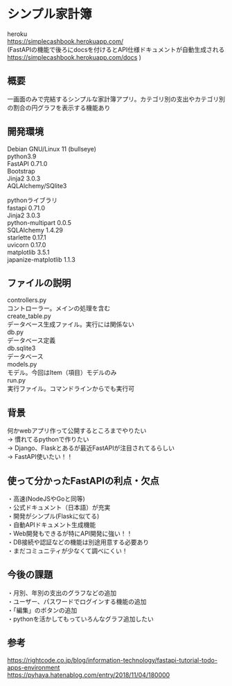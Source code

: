 # シンプル家計簿 #
heroku  
https://simplecashbook.herokuapp.com/  
(FastAPIの機能で後ろにdocsを付けるとAPI仕様ドキュメントが自動生成される https://simplecashbook.herokuapp.com/docs )

## 概要 ##
一画面のみで完結するシンプルな家計簿アプリ。カテゴリ別の支出やカテゴリ別の割合の円グラフを表示する機能あり

## 開発環境 ##   
Debian GNU/Linux 11 (bullseye)  
python3.9  
FastAPI 0.71.0  
Bootstrap   
Jinja2 3.0.3  
AQLAlchemy/SQlite3  

pythonライブラリ  
fastapi           0.71.0  
Jinja2            3.0.3  
python-multipart  0.0.5  
SQLAlchemy        1.4.29  
starlette         0.17.1  
uvicorn           0.17.0  
matplotlib          3.5.1  
japanize-matplotlib 1.1.3  

## ファイルの説明 ##
controllers.py  
コントローラー。メインの処理を含む  
create_table.py  
データベース生成ファイル。実行には関係ない  
db.py  
データベース定義  
db.sqlite3  
データベース  
models.py  
モデル。今回はItem（項目）モデルのみ  
run.py  
実行ファイル。コマンドラインからでも実行可  

## 背景 ##
何かwebアプリ作って公開するところまでやりたい  
→ 慣れてるpythonで作りたい  
→ Django、Flaskとあるが最近FastAPIが注目されてるらしい  
→ FastAPI使いたい！！  

## 使って分かったFastAPIの利点・欠点 ##
・高速(NodeJSやGoと同等)  
・公式ドキュメント（日本語）が充実  
・開発がシンプル(Flaskに似てる)  
・自動APIドキュメント生成機能  
・Web開発もできるが特にAPI開発に強い！！  　  
・DB接続や認証などの機能は別途用意する必要あり  
・まだコミュニティが少なくて調べにくい！  

## 今後の課題 ##
・月別、年別の支出のグラフなどの追加  
・ユーザー、パスワードでログインする機能の追加  
・「編集」のボタンの追加  
・pythonを活かしてもっていろんなグラフ追加したい  
 
## 参考 ##  
https://rightcode.co.jp/blog/information-technology/fastapi-tutorial-todo-apps-environment  
https://pyhaya.hatenablog.com/entry/2018/11/04/180000  
